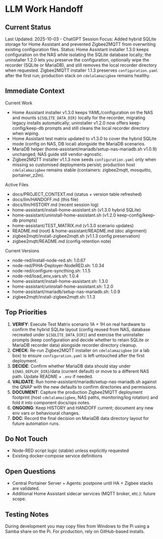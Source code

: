 # LLM Work Handoff

## Current Status

Last Updated: 2025-10-03 - ChatGPT
Session Focus: Added hybrid SQLite storage for Home Assistant and prevented Zigbee2MQTT from overwriting existing configuration files.
Status: Home Assistant installer 1.3.0 keeps configuration on the NAS while isolating the SQLite database locally; the uninstaller 1.2.0 lets you preserve the configuration, optionally wipe the recorder (SQLite or MariaDB), and still removes the local recorder directory when requested. Zigbee2MQTT installer 1.1.3 preserves `configuration.yaml` after the first run; production stack on `cdelalamazigbee` remains healthy.

## Immediate Context

Current Work
- Home Assistant installer v1.3.0 keeps YAML/configuration on the NAS and mounts `${SQLITE_DATA_DIR}` locally for the recorder, migrating legacy installs automatically; uninstaller v1.2.0 now offers keep-config/keep-db prompts and still cleans the local recorder directory when wiping.
- Home Assistant test matrix updated to v1.3.0 to cover the hybrid SQLite mode (config on NAS, DB local) alongside the MariaDB scenarios.
- MariaDB helper (home-assistant/mariadb/setup-nas-mariadb.sh v1.0.9) unchanged; NAS guide still vendor-agnostic.
- Zigbee2MQTT installer v1.1.3 now seeds `configuration.yaml` only when missing so customised deployments persist; production host `cdelalamazigbee` remains stable (containers: zigbee2mqtt, mosquitto, portainer_z2m).

Active Files
- docs/PROJECT_CONTEXT.md (status + version table refreshed)
- docs/llm/HANDOFF.md (this file)
- docs/llm/HISTORY.md (recent session log)
- home-assistant/install-home-assistant.sh (v1.3.0 hybrid SQLite)
- home-assistant/uninstall-home-assistant.sh (v1.2.0 keep-config/keep-db prompts)
- home-assistant/TEST_MATRIX.md (v1.3.0 scenario updates)
- README.md (root) & home-assistant/README.md (doc alignment)
- zigbee2mqtt/install-zigbee2mqtt.sh (v1.1.3 config preservation)
- zigbee2mqtt/README.md (config retention note)

Current Versions
- node-red/install-node-red.sh: 1.0.67
- node-red/PiHA-Deployer-NodeRED.sh: 1.0.34
- node-red/configure-syncthing.sh: 1.1.5
- node-red/load_env_vars.sh: 1.0.4
- home-assistant/install-home-assistant.sh: 1.3.0
- home-assistant/uninstall-home-assistant.sh: 1.2.0
- home-assistant/mariadb/setup-nas-mariadb.sh: 1.0.9
- zigbee2mqtt/install-zigbee2mqtt.sh: 1.1.3

## Top Priorities

1) **VERIFY**: Execute Test Matrix scenario 1A + 1H on real hardware to confirm the hybrid SQLite layout (config reused from NAS, database recreated under `${SQLITE_DATA_DIR}`) and exercise the uninstaller prompts (keep configuration and decide whether to retain SQLite or MariaDB recorder data) alongside recorder directory cleanup.
2) **CHECK**: Re-run Zigbee2MQTT installer on `cdelalamazigbee` (or a lab box) to ensure `configuration.yaml` is left untouched after the first deployment.
3) **DECIDE**: Confirm whether MariaDB data should stay under `${NAS_DEPLOY_DIR}`/data (current default) or move to a different NAS path. Update README + `.env` if needed.
4) **VALIDATE**: Run home-assistant/mariadb/setup-nas-mariadb.sh against the QNAP with the new defaults to confirm directories and permissions.
5) **DOCUMENT**: Capture the production Zigbee2MQTT deployment footprint (host `cdelalamazigbee`, NAS paths, monitoring/log rotation) and fold it into component docs/ops notes.
6) **ONGOING**: Keep HISTORY and HANDOFF current; document any new env vars or behavioural changes.
7) **DOC**: Record the final decision on MariaDB data directory layout for future automation runs.

## Do Not Touch


- Node-RED script logic (stable) unless explicitly requested
- Existing docker-compose service definitions

## Open Questions

- Central Portainer Server + Agents: postpone until HA + Zigbee stacks are validated.
- Additional Home Assistant sidecar services (MQTT broker, etc.): future scope.

## Testing Notes

During development you may copy files from Windows to the Pi using a Samba share on the Pi. For production, rely on GitHub-based installs.


